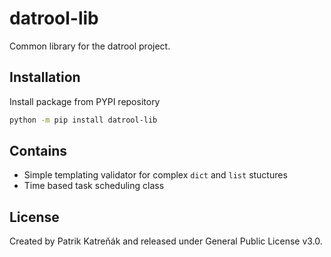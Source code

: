 # datrool-lib

Common library for the datrool project.


## Installation

Install package from PYPI repository
```sh
python -m pip install datrool-lib
```

## Contains
- Simple templating validator for complex `dict` and `list` stuctures
- Time based task scheduling class

## License

Created by Patrik Katreňák and released under General Public License v3.0.
